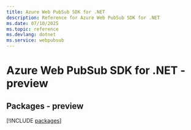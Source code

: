 ```yaml
---
title: Azure Web PubSub SDK for .NET
description: Reference for Azure Web PubSub SDK for .NET
ms.date: 07/10/2025
ms.topic: reference
ms.devlang: dotnet
ms.service: webpubsub
---
```

# Azure Web PubSub SDK for .NET - preview
## Packages - preview
[!INCLUDE [packages](web-pubsub-index.md)]